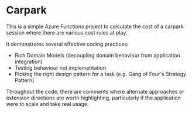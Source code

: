 # Carpark

This is a simple Azure Functions project to calculate the cost of a carpark session where there are various cost rules at
play.

It demonstrates several effective coding practices:

- Rich Domain Models (decoupling domain behaviour from application integration)
- Testing behaviour not implementation
- Picking the right design pattern for a task (e.g. Gang of Four's Strategy Pattern)

Throughout the code, there are comments where alternate approaches or extension directions are worth highlighting,
particularly if the application were to scale and take real usage.
